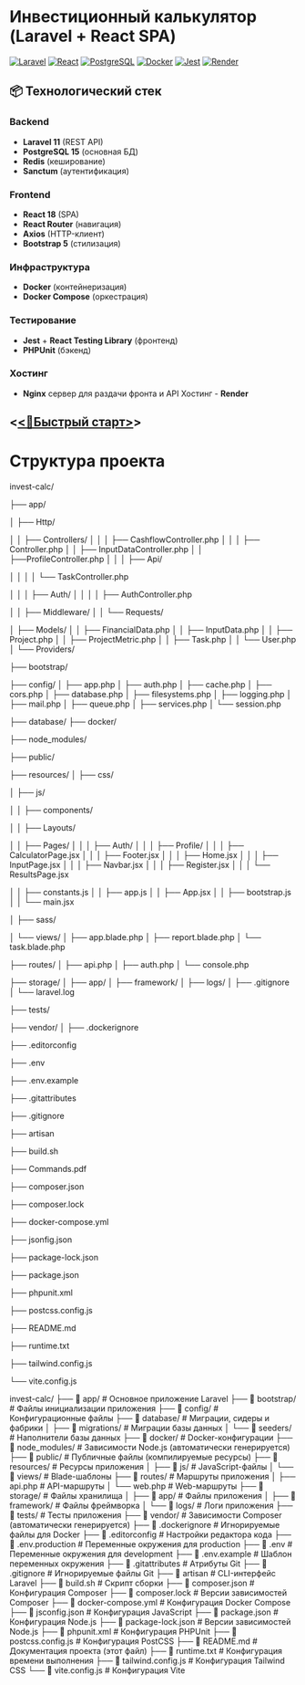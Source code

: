 # Инвестиционный калькулятор (Laravel + React SPA)

[![Laravel](https://img.shields.io/badge/Laravel-FF2D20?style=flat&logo=laravel&logoColor=white)](https://laravel.com)
[![React](https://img.shields.io/badge/React-61DAFB?style=flat&logo=react&logoColor=black)](https://reactjs.org)
[![PostgreSQL](https://img.shields.io/badge/PostgreSQL-4169E1?style=flat&logo=postgresql&logoColor=white)](https://www.postgresql.org)
[![Docker](https://img.shields.io/badge/Docker-2496ED?style=flat&logo=docker&logoColor=white)](https://docker.com)
[![Jest](https://img.shields.io/badge/Jest-C21325?style=flat&logo=jest&logoColor=white)](https://jestjs.io)
[![Render](https://img.shields.io/badge/Render-46E3B7?style=flat&logo=render&logoColor=white)](https://render.com)

## 📦 Технологический стек

### Backend

-   **Laravel 11** (REST API)
-   **PostgreSQL 15** (основная БД)
-   **Redis** (кеширование)
-   **Sanctum** (аутентификация)

### Frontend

-   **React 18** (SPA)
-   **React Router** (навигация)
-   **Axios** (HTTP-клиент)
-   **Bootstrap 5** (стилизация)

### Инфраструктура

-   **Docker** (контейнеризация)
-   **Docker Compose** (оркестрация)

### Тестирование

-   **Jest** + **React Testing Library** (фронтенд)
-   **PHPUnit** (бэкенд)

### Хостинг

-   **Nginx** сервер для раздачи фронта и API Хостинг - **Render**

## <[<🚀Быстрый старт>](https://invest-calc-2ypa.onrender.com)>

# Структура проекта

invest-calc/

├── app/

│ ├── Http/

│ │ ├── Controllers/
│ │ │ ├── CashflowController.php
│ │ │ ├── Controller.php
│ │ ├── InputDataController.php
│ │ ├──ProfileController.php
│ │ │ ├── Api/

│ │ │ │ └── TaskController.php

│ │ │ ├── Auth/
│ │ │ │ ├── AuthController.php

│ │ ├── Middleware/
│ │ └── Requests/

│ ├── Models/
│ │ ├── FinancialData.php
│ │ ├── InputData.php
│ │ ├── Project.php
│ │ ├── ProjectMetric.php
│ │ ├── Task.php
│ │ └── User.php
│ └── Providers/

├── bootstrap/

├── config/
│ ├── app.php
│ ├── auth.php
│ ├── cache.php
│ ├── cors.php
│ ├── database.php
│ ├── filesystems.php
│ ├── logging.php
│ ├── mail.php
│ ├── queue.php
│ ├── services.php
│ └── session.php

├── database/
├── docker/

├── node_modules/

├── public/

├── resources/
│ ├── css/

│ ├── js/

│ │ ├── components/

│ │ ├── Layouts/

│ │ ├── Pages/
│ │ │ ├── Auth/
│ │ │ ├── Profile/
│ │ │ ├── CalculatorPage.jsx
│ │ │ ├── Footer.jsx
│ │ │ ├── Home.jsx
│ │ │ ├── InputPage.jsx
│ │ │ ├── Navbar.jsx
│ │ │ ├── Register.jsx
│ │ │ └── ResultsPage.jsx

│ │ ├── constants.js
│ │ ├── app.js
│ │ ├── App.jsx
│ │ ├── bootstrap.js
│ │ └── main.jsx

│ ├── sass/

│ └── views/
│ ├── app.blade.php
│ ├── report.blade.php
│ └── task.blade.php

├── routes/
│ ├── api.php
│ ├── auth.php
│ └── console.php

├── storage/
│ ├── app/
│ ├── framework/
│ ├── logs/
│ ├── .gitignore
│ └── laravel.log

├── tests/

├── vendor/
│
├── .dockerignore

├── .editorconfig

├── .env

├── .env.example

├── .gitattributes

├── .gitignore

├── artisan

├── build.sh

├── Commands.pdf

├── composer.json

├── composer.lock

├── docker-compose.yml

├── jsonfig.json

├── package-lock.json

├── package.json

├── phpunit.xml

├── postcss.config.js

├── README.md

├── runtime.txt

├── tailwind.config.js

└── vite.config.js

invest-calc/
├── 📁 app/ # Основное приложение Laravel
├── 📁 bootstrap/ # Файлы инициализации приложения
├── 📁 config/ # Конфигурационные файлы
├── 📁 database/ # Миграции, сидеры и фабрики
│ ├── 📁 migrations/ # Миграции базы данных
│ └── 📁 seeders/ # Наполнители базы данных
├── 📁 docker/ # Docker-конфигурации
├── 📁 node_modules/ # Зависимости Node.js (автоматически генерируется)
├── 📁 public/ # Публичные файлы (компилируемые ресурсы)
├── 📁 resources/ # Ресурсы приложения
│ ├── 📁 js/ # JavaScript-файлы
│ └── 📁 views/ # Blade-шаблоны
├── 📁 routes/ # Маршруты приложения
│ ├── api.php # API-маршруты
│ └── web.php # Web-маршруты
├── 📁 storage/ # Файлы хранилища
│ ├── 📁 app/ # Файлы приложения
│ ├── 📁 framework/ # Файлы фреймворка
│ └── 📁 logs/ # Логи приложения
├── 📁 tests/ # Тесты приложения
├── 📁 vendor/ # Зависимости Composer (автоматически генерируется)
├── 📄 .dockerignore # Игнорируемые файлы для Docker
├── 📄 .editorconfig # Настройки редактора кода
├── 📄 .env.production # Переменные окружения для production
├── 📄 .env # Переменные окружения для development
├── 📄 .env.example # Шаблон переменных окружения
├── 📄 .gitattributes # Атрибуты Git
├── 📄 .gitignore # Игнорируемые файлы Git
├── 📄 artisan # CLI-интерфейс Laravel
├── 📄 build.sh # Скрипт сборки
├── 📄 composer.json # Конфигурация Composer
├── 📄 composer.lock # Версии зависимостей Composer
├── 📄 docker-compose.yml # Конфигурация Docker Compose
├── 📄 jsconfig.json # Конфигурация JavaScript
├── 📄 package.json # Конфигурация Node.js
├── 📄 package-lock.json # Версии зависимостей Node.js
├── 📄 phpunit.xml # Конфигурация PHPUnit
├── 📄 postcss.config.js # Конфигурация PostCSS
├── 📄 README.md # Документация проекта (этот файл)
├── 📄 runtime.txt # Конфигурация времени выполнения
├── 📄 tailwind.config.js # Конфигурация Tailwind CSS
└── 📄 vite.config.js # Конфигурация Vite
